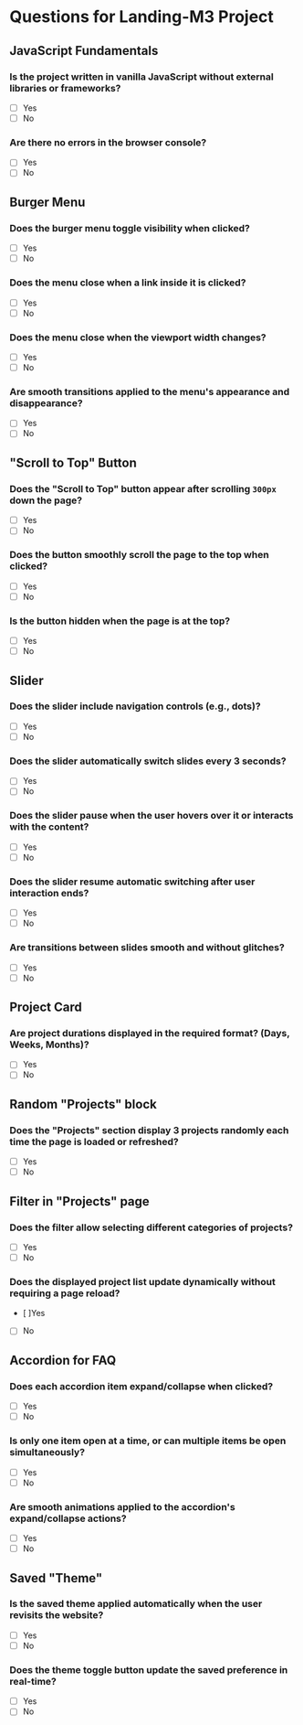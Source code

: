 # Questions for Landing-M3 Project

## JavaScript Fundamentals

### Is the project written in vanilla JavaScript without external libraries or frameworks?

- [ ] Yes
- [ ] No

### Are there no errors in the browser console?

- [ ] Yes
- [ ] No

## Burger Menu

### Does the burger menu toggle visibility when clicked?

- [ ] Yes
- [ ] No

### Does the menu close when a link inside it is clicked?

- [ ] Yes
- [ ] No

### Does the menu close when the viewport width changes?

- [ ] Yes
- [ ] No

### Are smooth transitions applied to the menu's appearance and disappearance?

- [ ] Yes
- [ ] No

## "Scroll to Top" Button

### Does the "Scroll to Top" button appear after scrolling `300px` down the page?

- [ ] Yes
- [ ] No

### Does the button smoothly scroll the page to the top when clicked?

- [ ] Yes
- [ ] No

### Is the button hidden when the page is at the top?

- [ ] Yes
- [ ] No

## Slider

### Does the slider include navigation controls (e.g., dots)?

- [ ] Yes
- [ ] No

### Does the slider automatically switch slides every 3 seconds?

- [ ] Yes
- [ ] No

### Does the slider pause when the user hovers over it or interacts with the content?

- [ ] Yes
- [ ] No

### Does the slider resume automatic switching after user interaction ends?

- [ ] Yes
- [ ] No

### Are transitions between slides smooth and without glitches?

- [ ] Yes
- [ ] No

## Project Card

### Are project durations displayed in the required format? (Days, Weeks, Months)?

- [ ] Yes
- [ ] No

## Random "Projects" block

### Does the "Projects" section display 3 projects randomly each time the page is loaded or refreshed?

- [ ] Yes
- [ ] No

## Filter in "Projects" page

### Does the filter allow selecting different categories of projects?

- [ ] Yes
- [ ] No

### Does the displayed project list update dynamically without requiring a page reload?

- [ ]Yes
- [ ] No

## Accordion for FAQ

### Does each accordion item expand/collapse when clicked?

- [ ] Yes
- [ ] No

### Is only one item open at a time, or can multiple items be open simultaneously?

- [ ] Yes
- [ ] No

### Are smooth animations applied to the accordion's expand/collapse actions?

- [ ] Yes
- [ ] No

## Saved "Theme"

### Is the saved theme applied automatically when the user revisits the website?

- [ ] Yes
- [ ] No

### Does the theme toggle button update the saved preference in real-time?

- [ ] Yes
- [ ] No
